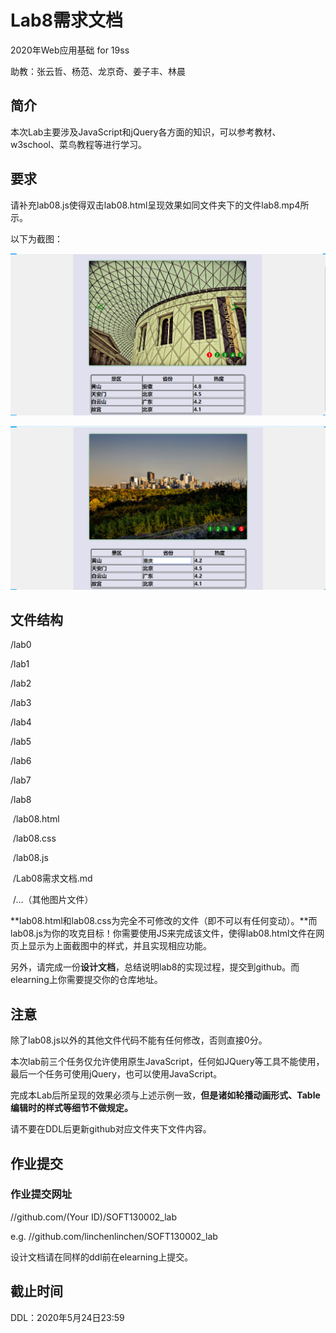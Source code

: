 # Lab8需求文档

2020年Web应用基础 for 19ss

助教：张云哲、杨范、龙京奇、姜子丰、林晨

## 简介

本次Lab主要涉及JavaScript和jQuery各方面的知识，可以参考教材、w3school、菜鸟教程等进行学习。

## 要求

请补充lab08.js使得双击lab08.html呈现效果如同文件夹下的文件lab8.mp4所示。

以下为截图：

![image-20200511213717089](Lab08需求文档.assets\image-20200511213717089.png)

![image-20200511213656015](Lab08需求文档.assets\image-20200511213656015.png)

## 文件结构

/lab0

/lab1

/lab2

/lab3

/lab4

/lab5

/lab6

/lab7

/lab8

​	/lab08.html

​	/lab08.css

​	/lab08.js

​	/Lab08需求文档.md

​	/...（其他图片文件）

**lab08.html和lab08.css为完全不可修改的文件（即不可以有任何变动）。**而lab08.js为你的攻克目标！你需要使用JS来完成该文件，使得lab08.html文件在网页上显示为上面截图中的样式，并且实现相应功能。

另外，请完成一份**设计文档**，总结说明lab8的实现过程，提交到github。而elearning上你需要提交你的仓库地址。

## 注意

除了lab08.js以外的其他文件代码不能有任何修改，否则直接0分。

本次lab前三个任务仅允许使用原生JavaScript，任何如JQuery等工具不能使用，最后一个任务可使用jQuery，也可以使用JavaScript。

完成本Lab后所呈现的效果必须与上述示例一致，**但是诸如轮播动画形式、Table编辑时的样式等细节不做规定。**

请不要在DDL后更新github对应文件夹下文件内容。

## 作业提交

###  作业提交网址

//github.com/(Your ID)/SOFT130002_lab

e.g. //github.com/linchenlinchen/SOFT130002_lab 

设计文档请在同样的ddl前在elearning上提交。

## 截止时间

DDL：2020年5月24日23:59

